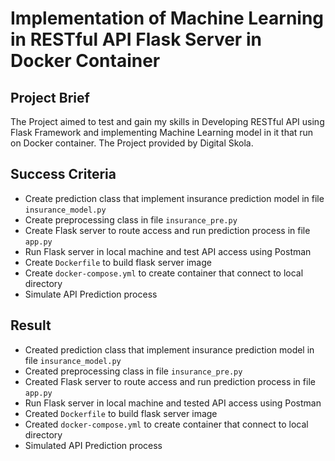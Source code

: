 # Implementation of Machine Learning in RESTful API Flask Server in Docker Container 

## Project Brief
The Project aimed to test and gain my skills in Developing RESTful API using Flask Framework and implementing Machine Learning model in it that run on Docker container. The Project provided by Digital Skola. 

## Success Criteria
- Create prediction class that implement insurance prediction model in file `insurance_model.py`
- Create preprocessing class in file `insurance_pre.py`
- Create Flask server to route access and run prediction process in file `app.py`
- Run Flask server  in local machine and test API access using Postman
- Create `Dockerfile` to build flask server image
- Create `docker-compose.yml` to create container that connect to local directory
- Simulate API Prediction process

## Result
- Created prediction class that implement insurance prediction model in file `insurance_model.py`
- Created preprocessing class in file `insurance_pre.py`
- Created Flask server to route access and run prediction process in file `app.py`
- Run Flask server  in local machine and tested API access using Postman
- Created `Dockerfile` to build flask server image
- Created `docker-compose.yml` to create container that connect to local directory
- Simulated API Prediction process